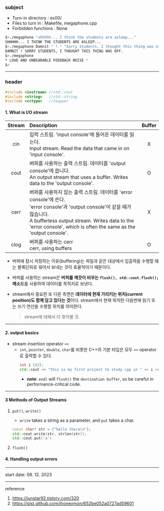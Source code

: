 ### subject
- Turn-in directory : ex00/
- Files to turn in : Makefile, megaphone.cpp
- Forbidden functions : None

```bash
$>./megaphone "shhhhh... I think the students are asleep..."
SHHHHH... I THINK THE STUDENTS ARE ASLEEP...
$>./megaphone Damnit " ! " "Sorry students, I thought this thing was off."
DAMNIT ! SORRY STUDENTS, I THOUGHT THIS THING WAS OFF.
$>./megaphone
* LOUD AND UNBEARABLE FEEDBACK NOISE *
$>
```

---

### header
```cpp
#include <iostream>	//std::cout
#include <string>	//std::string
#include <cctype>	//toupper
```
#### 1. What is I/O stream

| Stream  | Description                                                                                                                                                                                                           | Buffer |
|:-------------:|:----------------------------------------------------------------------------------------------------------------------------------------------------------------------------------------------------------------------|:------:|
|      cin      | 입력 스트림. 'input console'에 들어온 데이터를 읽는다.<br/>Input stream. Read the data that came in on 'input console'.                                                                                                               |   X    |
|     cout      | 버퍼를 사용하는 출력 스트림. 데이터를 'output console'에 씁니다.<br/>An output stream that uses a buffer. Writes data to the 'output console'.                                                                                            |   O    |
|     cerr      | 버퍼를 사용하지 않는 출력 스트림. 데이터를 'error console'에 쓴다.<br/>'error console'과 'output console'이 같을 때가 많습니다.<br/>A bufferless output stream. Writes data to the 'error console', which is often the same as the 'output console'. |   X    |
|     clog      | 버퍼를 사용하는 cerr<br/>cerr, using buffers                                                                                                                                                                                 |   O    |

- 버퍼에 잠시 저장하는 이유(buffering)는 파일과 같은 대상에서 입출력을 수행할 떄는 블록단위로 묶어서 보내는 것이 효율적이기 때문이다.
- 버퍼를 사용하는 stream은 **버퍼를 깨끗이 비우는 `flush(), std::cout.flush();` 메소드**를 사용하여 데이터를 목적지로 보낸다.
- stream에서 중요한 또 다른 측면은 **데이터에 현재 가리키는 위치(current position)도 함께 담고 있다는 것**이다. stream에서 현재 위치란 다음번에 읽기 또는 쓰기 연산을 수행할 위치를 의미한다.


	> stream에 대해서 더 찾아볼 것.

---

#### 2. output basics
- stream insertion operator `<<`
  - `int`, `pointer`, `double`, `char`를 비롯한 C++의 기본 타입은 모두 `<<` operator로 출력할 수 있다.
	```cpp
	int	i {42};
	std::cout << "this is my first project to study cpp in " << i << "!" << std::endl;
    ```
    - **note**: `endl` will `flush()` the `destination buffer`, so be careful in performance-critical code.

---

#### 3 Methods of Output Streams

1. `put()`, `write()`
   - `write` takes a string as a parameter, and `put` takes a char.
	```cpp
	const char* str = {"hello there\n"};
	std::cout.write(str, strlen(str));
	std::cout.put('a')
	```

2. `flush()`


#### 4. Handling output errors

---
start date: 08. 12. 2023


---

reference
1. https://junstar92.tistory.com/320
2. https://gist.github.com/ihoneymon/652be052a0727ad59601
